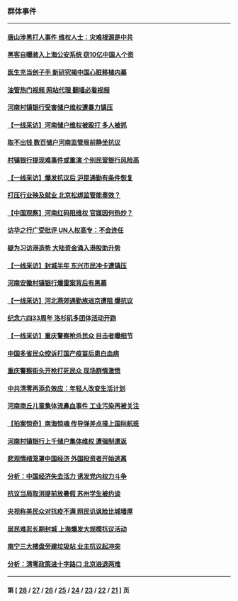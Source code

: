 ### 群体事件
---
#### [唐山涉黑打人事件 维权人士：灾难根源是中共](../../pages/ncid279/n13773534.md?07062045) 
#### [黑客自曝骇入上海公安系统 窃10亿中国人个资](../../pages/ncid279/n13773395.md?07062045) 
#### [医生充当刽子手 新研究揭中国心脏移植内幕](../../pages/ncid279/n13772291.md?07062045) 
#### [油管热门视频 网站代理 翻墙必看视频](http://209.222.30.114:81/youtube.html?07062045)
#### [河南村镇银行受害储户维权遭暴力镇压](../../pages/ncid279/n13770841.md?07062045) 
#### [【一线采访】河南储户维权被殴打 多人被抓](../../pages/ncid279/n13768629.md?07062045) 
#### [取不出钱 数百储户河南监管局前静坐抗议](../../pages/ncid279/n13767198.md?07062045) 
#### [村镇银行提现难事件或重演 个别民营银行风险高](../../pages/ncid279/n13764495.md?07062045) 
#### [【一线采访】爆发抗议后 沪昆通勤有条件恢复](../../pages/ncid279/n13763504.md?07062045) 
#### [打压行业殃及就业 北京松绑监管能奏效？](../../pages/ncid279/n13761130.md?07062045) 
#### [【中国观察】河南红码阻维权 官媒因何热炒？](../../pages/ncid279/n13760146.md?07062045) 
#### [访华之行广受批评 UN人权高专：不会连任](../../pages/ncid279/n13758655.md?07062045) 
#### [疑为习访港造势 大陆资金涌入港股助升势](../../pages/ncid279/n13756127.md?07062045) 
#### [【一线采访】封城半年 东兴市民冲卡遭镇压](../../pages/ncid279/n13754277.md?07062045) 
#### [河南安徽村镇银行爆雷案背后有黑幕](../../pages/ncid279/n13754230.md?07062045) 
#### [【一线采访】河北燕郊通勤族进京遭阻 爆抗议](../../pages/ncid279/n13749999.md?07062045) 
#### [纪念六四33周年 洛杉矶多团体活动开跑](../../pages/ncid279/n13749760.md?07062045) 
#### [【一线采访】重庆警察枪杀民众 目击者曝细节](../../pages/ncid279/n13749360.md?07062045) 
#### [中国多省民众控诉打国产疫苗后患白血病](../../pages/ncid279/n13748740.md?07062045) 
#### [重庆警察街头开枪打死民众 现场群情激愤](../../pages/ncid279/n13749070.md?07062045) 
#### [中共清零再添负效应：年轻人改变生活计划](../../pages/ncid279/n13748102.md?07062045) 
#### [河南商丘儿童集体流鼻血事件 工业污染再被关注](../../pages/ncid279/n13747065.md?07062045) 
#### [【拍案惊奇】南海惊魂 传导弹差点撞上国际航班](../../pages/ncid279/n13746784.md?07062045) 
#### [河南村镇银行上千储户集体维权 遭强制遣返](../../pages/ncid279/n13743906.md?07062045) 
#### [悲观情绪笼罩中国经济 外国投资者开始逃离](../../pages/ncid279/n13743825.md?07062045) 
#### [分析：中国经济失去活力 诱发党内权力斗争](../../pages/ncid279/n13740219.md?07062045) 
#### [抗议当局取消提前放暑假 苏州学生被约谈](../../pages/ncid279/n13738981.md?07062045) 
#### [央视称美民众对抗疫不满 网民讥讽脸比城墙厚](../../pages/ncid279/n13738685.md?07062045) 
#### [居民难忍长期封城 上海爆发大规模抗议活动](../../pages/ncid279/n13724894.md?07062045) 
#### [南宁三大楼盘旁建垃圾站 业主抗议起冲突](../../pages/ncid279/n13723244.md?07062045) 
#### [分析：清零政策进十字路口 北京进退两难](../../pages/ncid279/n13722760.md?07062045) 

---
#### 第 [ [28](./28.md?07062045) / [27](./27.md?07062045) / [26](./26.md?07062045) / [25](./25.md?07062045) / [24](./24.md?07062045) / [23](./23.md?07062045) / [22](./22.md?07062045) / [21](./21.md?07062045) ] 页
